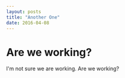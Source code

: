 ```yaml
---
layout: posts
title: "Another One"
date: 2016-04-08
---
```


# Are we working?

I'm not sure we are working. Are we working?
